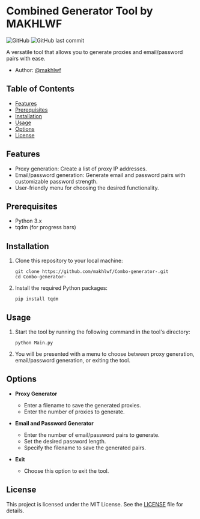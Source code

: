 # Combined Generator Tool by MAKHLWF

![GitHub](https://img.shields.io/github/license/makhlwf/Combo-generator-)
![GitHub last commit](https://img.shields.io/github/last-commit/makhlwf/Combo-generator-)

A versatile tool that allows you to generate proxies and email/password pairs with ease.

- Author: [@makhlwf](https://t.me/makhlwf)

## Table of Contents

- [Features](#features)
- [Prerequisites](#prerequisites)
- [Installation](#installation)
- [Usage](#usage)
- [Options](#options)
- [License](#license)

## Features

- Proxy generation: Create a list of proxy IP addresses.
- Email/password generation: Generate email and password pairs with customizable password strength.
- User-friendly menu for choosing the desired functionality.

## Prerequisites

- Python 3.x
- tqdm (for progress bars)

## Installation

1. Clone this repository to your local machine:

   ```shell
   git clone https://github.com/makhlwf/Combo-generator-.git
   cd Combo-generator-
   ```

2. Install the required Python packages:

   ```shell
   pip install tqdm
   ```

## Usage

1. Start the tool by running the following command in the tool's directory:

   ```shell
   python Main.py
   ```

2. You will be presented with a menu to choose between proxy generation, email/password generation, or exiting the tool.

## Options

- **Proxy Generator**
  - Enter a filename to save the generated proxies.
  - Enter the number of proxies to generate.

- **Email and Password Generator**
  - Enter the number of email/password pairs to generate.
  - Set the desired password length.
  - Specify the filename to save the generated pairs.

- **Exit**
  - Choose this option to exit the tool.

## License

This project is licensed under the MIT License. See the [LICENSE](LICENSE) file for details.
```

